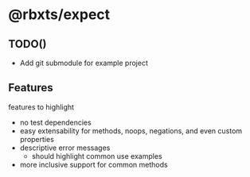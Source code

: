 # @rbxts/expect

## TODO()

- Add git submodule for example project

## Features

features to highlight

- no test dependencies
- easy extensability for methods, noops, negations, and even custom properties
- descriptive error messages
  - should highlight common use examples
- more inclusive support for common methods
